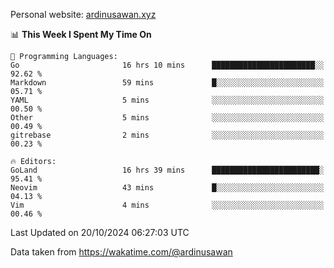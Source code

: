 Personal website: [ardinusawan.xyz](https://ardinusawan.xyz)

<!--START_SECTION:waka-->
📊 **This Week I Spent My Time On** 

```text
💬 Programming Languages: 
Go                       16 hrs 10 mins      ███████████████████████░░   92.62 % 
Markdown                 59 mins             █░░░░░░░░░░░░░░░░░░░░░░░░   05.71 % 
YAML                     5 mins              ░░░░░░░░░░░░░░░░░░░░░░░░░   00.50 % 
Other                    5 mins              ░░░░░░░░░░░░░░░░░░░░░░░░░   00.49 % 
gitrebase                2 mins              ░░░░░░░░░░░░░░░░░░░░░░░░░   00.23 % 

🔥 Editors: 
GoLand                   16 hrs 39 mins      ████████████████████████░   95.41 % 
Neovim                   43 mins             █░░░░░░░░░░░░░░░░░░░░░░░░   04.13 % 
Vim                      4 mins              ░░░░░░░░░░░░░░░░░░░░░░░░░   00.46 % 
```


 Last Updated on 20/10/2024 06:27:03 UTC
<!--END_SECTION:waka-->
Data taken from https://wakatime.com/@ardinusawan
